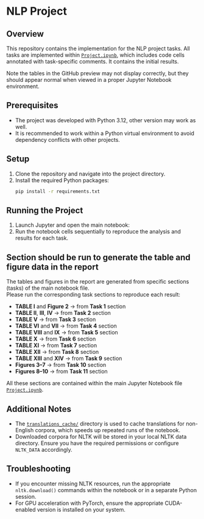 # NLP Project

## Overview
This repository contains the implementation for the NLP project tasks. All tasks are implemented within [`Project.ipynb`](Project.ipynb), which includes code cells annotated with task-specific comments. It contains the initial results. 

Note the tables in the GitHub preview may not display correctly, but they should appear normal when viewed in a proper Jupyter Notebook environment.


## Prerequisites
- The project was developed with Python 3.12, other version may work as well.
- It is recommended to work within a Python virtual environment to avoid dependency conflicts with other projects.

## Setup
1. Clone the repository and navigate into the project directory.
2. Install the required Python packages:
   ```bash
   pip install -r requirements.txt
   ```

## Running the Project
1. Launch Jupyter and open the main notebook:
2. Run the notebook cells sequentially to reproduce the analysis and results for each task.

## Section should be run to generate the table and figure data in the report

The tables and figures in the report are generated from specific sections (tasks) of the main notebook file.  
Please run the corresponding task sections to reproduce each result:

- **TABLE I** and **Figure 2** → from **Task 1** section  
- **TABLE II**, **III**, **IV** → from **Task 2** section  
- **TABLE V** → from **Task 3** section  
- **TABLE VI** and **VII** → from **Task 4** section  
- **TABLE VIII** and **IX** → from **Task 5** section  
- **TABLE X** → from **Task 6** section  
- **TABLE XI** → from **Task 7** section  
- **TABLE XII** → from **Task 8** section  
- **TABLE XIII** and **XIV** → from **Task 9** section  
- **Figures 3–7** → from **Task 10** section  
- **Figures 8–10** → from **Task 11** section

All these sections are contained within the main Jupyter Notebook file  [`Project.ipynb`](Project.ipynb).

## Additional Notes
- The [`translations_cache/`](translations_cache) directory is used to cache translations for non-English corpora, which speeds up repeated runs of the notebook.
- Downloaded corpora for NLTK will be stored in your local NLTK data directory. Ensure you have the required permissions or configure `NLTK_DATA` accordingly.
## Troubleshooting
- If you encounter missing NLTK resources, run the appropriate `nltk.download()` commands within the notebook or in a separate Python session.
- For GPU acceleration with PyTorch, ensure the appropriate CUDA-enabled version is installed on your system.
